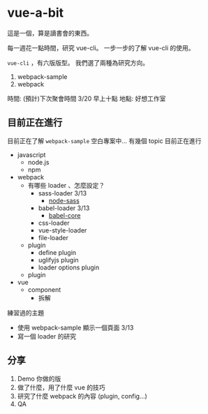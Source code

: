 # vue-a-bit

這是一個，算是讀書會的東西。

每一週花一點時間，研究 vue-cli。
一步一步的了解 vue-cli 的使用。

`vue-cli` ，有六版版型。
我們選了兩種為研究方向。

1. webpack-sample
1. webpack

時間: (預計)下次聚會時間 3/20 早上十點
地點: 好想工作室

## 目前正在進行

目前正在了解 `webpack-sample` 空白專案中...
有幾個 topic 目前正在進行

- javascript
  - node.js
  - npm
- webpack
  - 有哪些 loader 、怎麼設定？
    - sass-loader 3/13
      - [node-sass](https://github.com/sass/node-sass)
    - babel-loader 3/13
      - [babel-core](https://ithelp.ithome.com.tw/articles/10185730?sc=rss.qu)
    - css-loader
    - vue-style-loader
    - file-loader
  - plugin
    - define plugin
    - uglifyjs plugin
    - loader options plugin
  - plugin
- vue
  - component
    - 拆解

練習過的主題
- 使用 webpack-sample 顯示一個頁面 3/13
- 寫一個 loader 的研究

## 分享

1. Demo 你做的版
2. 做了什麼，用了什麼 vue 的技巧
3. 研究了什麼 webpack 的內容 (plugin, config...)
4. QA
